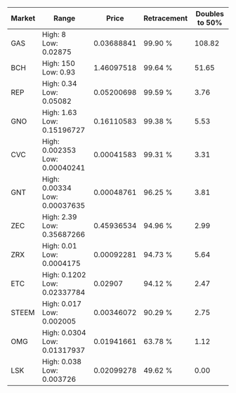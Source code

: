 | Market | Range | Price| Retracement | Doubles to 50% |
| --- | --- | --- | --- | --- |
| GAS | High: 8<br />Low: 0.02875 | 0.03688841 | 99.90 % | 108.82 |
| BCH | High: 150<br />Low: 0.93 | 1.46097518 | 99.64 % | 51.65 |
| REP | High: 0.34<br />Low: 0.05082 | 0.05200698 | 99.59 % | 3.76 |
| GNO | High: 1.63<br />Low: 0.15196727 | 0.16110583 | 99.38 % | 5.53 |
| CVC | High: 0.002353<br />Low: 0.00040241 | 0.00041583 | 99.31 % | 3.31 |
| GNT | High: 0.00334<br />Low: 0.00037635 | 0.00048761 | 96.25 % | 3.81 |
| ZEC | High: 2.39<br />Low: 0.35687266 | 0.45936534 | 94.96 % | 2.99 |
| ZRX | High: 0.01<br />Low: 0.0004175 | 0.00092281 | 94.73 % | 5.64 |
| ETC | High: 0.1202<br />Low: 0.02337784 | 0.02907 | 94.12 % | 2.47 |
| STEEM | High: 0.017<br />Low: 0.002005 | 0.00346072 | 90.29 % | 2.75 |
| OMG | High: 0.0304<br />Low: 0.01317937 | 0.01941661 | 63.78 % | 1.12 |
| LSK | High: 0.038<br />Low: 0.003726 | 0.02099278 | 49.62 % | 0.00 |
